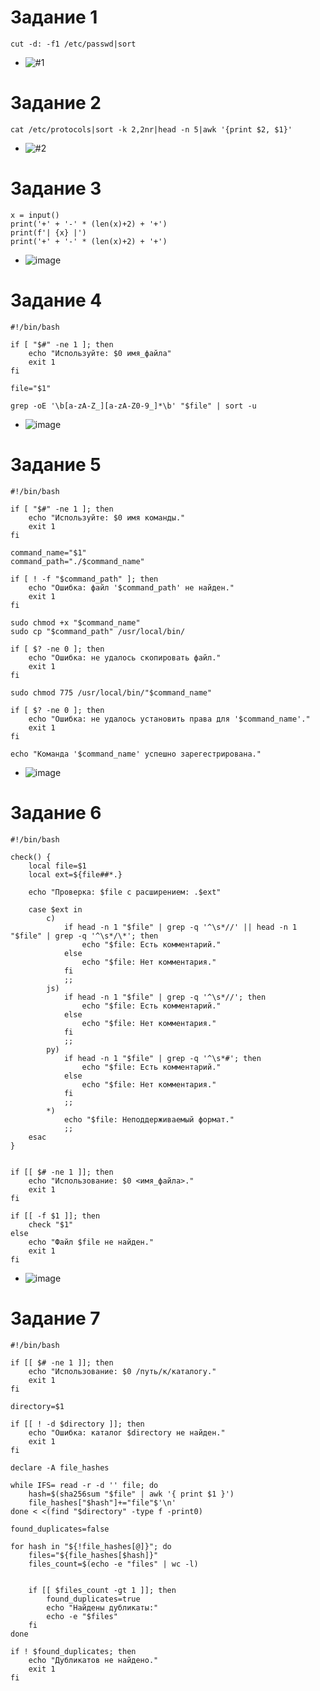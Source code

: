 # Задание 1
```
cut -d: -f1 /etc/passwd|sort
```
- ![#1](https://github.com/user-attachments/assets/6d4ef45a-e63c-4cf2-ac3a-5ff4c253add4)

# Задание 2
```
cat /etc/protocols|sort -k 2,2nr|head -n 5|awk '{print $2, $1}'
```
- ![#2](https://github.com/user-attachments/assets/864a17f7-fffc-4134-8fcb-a640c742b487)

# Задание 3
```
x = input()
print('+' + '-' * (len(x)+2) + '+')
print(f'| {x} |')
print('+' + '-' * (len(x)+2) + '+')
```
- ![image](https://github.com/user-attachments/assets/ba1ecbbe-8625-4b99-b2ac-c11c67132b95)

# Задание 4
```
#!/bin/bash

if [ "$#" -ne 1 ]; then
	echo "Используйте: $0 имя_файла"
	exit 1
fi

file="$1"

grep -oE '\b[a-zA-Z_][a-zA-Z0-9_]*\b' "$file" | sort -u
```
- ![image](https://github.com/user-attachments/assets/2af0d9ab-dd03-4ad4-b293-db44ab954226)


# Задание 5
```
#!/bin/bash

if [ "$#" -ne 1 ]; then
	echo "Используйте: $0 имя команды."
	exit 1
fi

command_name="$1"
command_path="./$command_name"

if [ ! -f "$command_path" ]; then
	echo "Ошибка: файл '$command_path' не найден."
	exit 1
fi

sudo chmod +x "$command_name"
sudo cp "$command_path" /usr/local/bin/

if [ $? -ne 0 ]; then
	echo "Ошибка: не удалось скопировать файл."
	exit 1
fi

sudo chmod 775 /usr/local/bin/"$command_name"

if [ $? -ne 0 ]; then
	echo "Ошибка: не удалось установить права для '$command_name'."
	exit 1
fi

echo "Команда '$command_name' успешно зарегестрирована."
```
- ![image](https://github.com/user-attachments/assets/01adf7ca-63be-4d55-b741-fca7a61491c1)

# Задание 6
```
#!/bin/bash

check() {
	local file=$1
	local ext=${file##*.}

	echo "Проверка: $file с расширением: .$ext"
	
	case $ext in
		c)
			if head -n 1 "$file" | grep -q '^\s*//' || head -n 1 "$file" | grep -q '^\s*/\*'; then
				echo "$file: Есть комментарий."
			else
				echo "$file: Нет комментария."
			fi
			;;
		js)
			if head -n 1 "$file" | grep -q '^\s*//'; then
				echo "$file: Есть комментарий."
			else
				echo "$file: Нет комментария."
			fi
			;;
		py)
			if head -n 1 "$file" | grep -q '^\s*#'; then
				echo "$file: Есть комментарий."
			else
				echo "$file: Нет комментария."
			fi
			;;
		*)
			echo "$file: Неподдерживаемый формат."
			;;
	esac
}


if [[ $# -ne 1 ]]; then
	echo "Использование: $0 <имя_файла>."
	exit 1
fi

if [[ -f $1 ]]; then
	check "$1"
else
	echo "Файл $file не найден."
	exit 1
fi
```
- ![image](https://github.com/user-attachments/assets/7b04661f-04d9-4781-848c-a3fb6d6bd2d1)

# Задание 7
```
#!/bin/bash

if [[ $# -ne 1 ]]; then
	echo "Использование: $0 /путь/к/каталогу."
	exit 1
fi

directory=$1

if [[ ! -d $directory ]]; then
	echo "Ошибка: каталог $directory не найден."
	exit 1
fi

declare -A file_hashes

while IFS= read -r -d '' file; do
	hash=$(sha256sum "$file" | awk '{ print $1 }')
	file_hashes["$hash"]+="file"$'\n'
done < <(find "$directory" -type f -print0)

found_duplicates=false

for hash in "${!file_hashes[@]}"; do
	files="${file_hashes[$hash]}"
	files_count=$(echo -e "files" | wc -l)


	if [[ $files_count -gt 1 ]]; then
		found_duplicates=true
		echo "Найдены дубликаты:"
		echo -e "$files"
	fi
done

if ! $found_duplicates; then
	echo "Дубликатов не найдено."
	exit 1
fi
```

